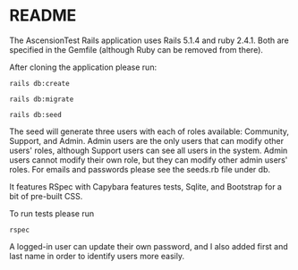 # README

The AscensionTest Rails application uses Rails 5.1.4 and ruby 2.4.1. Both are specified in the Gemfile 
(although Ruby can be removed from there). 

After cloning the application please run: 


<code>rails db:create</code>

<code>rails db:migrate</code>

<code>rails db:seed</code>

The seed will generate three users with each of roles available: Community, Support, and Admin. Admin users are the only users that can modify other users' roles, although Support users can see all users in the system. Admin users cannot modify their own role, but they can modify other admin users' roles. For emails and passwords please see the seeds.rb file under db.

It features RSpec with Capybara features tests, Sqlite, and Bootstrap for a bit of pre-built CSS.

To run tests please run 

<code>rspec</code>

A logged-in user can update their own password, and I also added first and last name in order to identify users more easily.

